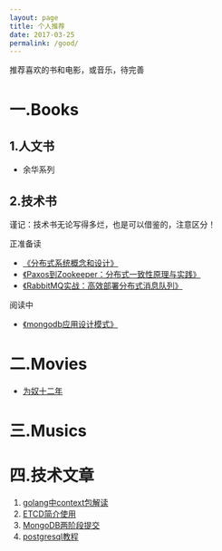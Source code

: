 ```yaml
---
layout: page
title: 个人推荐
date: 2017-03-25
permalink: /good/
---
```


推荐喜欢的书和电影，或音乐，待完善

# 一.Books

## 1.人文书

- 余华系列

## 2.技术书

谨记：技术书无论写得多烂，也是可以借鉴的，注意区分！

正准备读
- [《分布式系统概念和设计》](https://book.douban.com/subject/2698938/)
- [《Paxos到Zookeeper：分布式一致性原理与实践》](https://book.douban.com/subject/26292004/)
- [《RabbitMQ实战：高效部署分布式消息队列》](https://book.douban.com/subject/26649178/)

阅读中
- [《mongodb应用设计模式》](https://book.douban.com/subject/26583941/)

# 二.Movies
- [为奴十二年](https://movie.douban.com/subject/6879185)

# 三.Musics


# 四.技术文章
1. [golang中context包解读](http://www.tuicool.com/articles/n6rInyn)
2. [ETCD简介使用](http://blog.csdn.net/shukebai/article/details/53464887)
3. [MongoDB两阶段提交](http://www.tuicool.com/articles/f6ZBjm)
4. [postgresql教程](http://www.yiibai.com/postgresql)